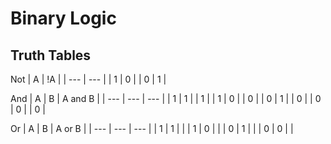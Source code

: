 # Binary Logic

## Truth Tables

Not
| A | !A |
| --- | --- |
| 1 | 0 |
| 0 | 1 |

And
| A | B | A and B |
| --- | --- | --- |
| 1 | 1 |  | 1 |
| 1 | 0 |  | 0 |
| 0 | 1 |  | 0 |
| 0 | 0 |  | 0 |

Or
| A | B | A or B |
| --- | --- | --- |
| 1 | 1 |  |
| 1 | 0 |  |
| 0 | 1 |  |
| 0 | 0 |  |
